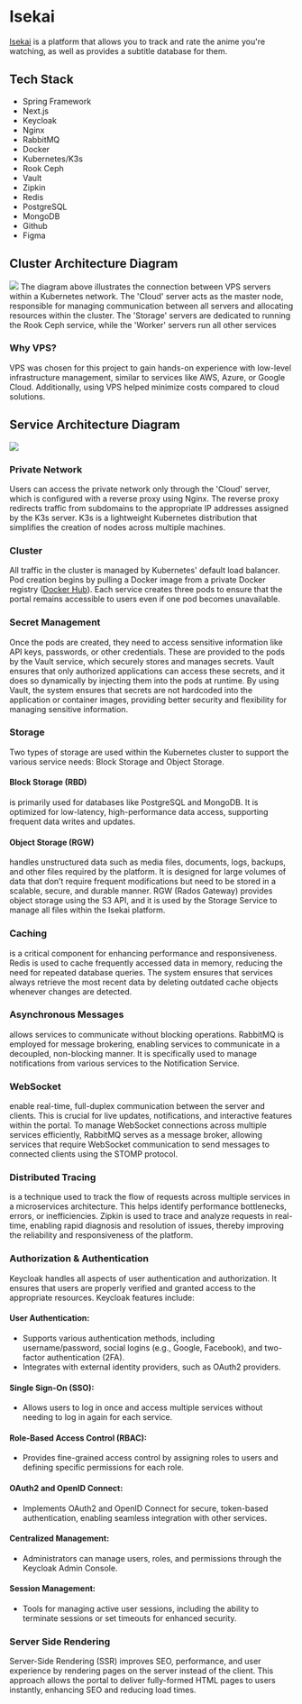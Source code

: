 # Isekai

[Isekai](https://isekai.pl) is a platform that allows you to track and rate the anime you're watching, as well as provides a subtitle database for them.

## Tech Stack
- Spring Framework
- Next.js
- Keycloak
- Nginx
- RabbitMQ
- Docker
- Kubernetes/K3s
- Rook Ceph
- Vault
- Zipkin
- Redis
- PostgreSQL
- MongoDB
- Github
- Figma

## Cluster Architecture Diagram

![](/media/cluster-arch-diagram.svg)
The diagram above illustrates the connection between VPS servers within a Kubernetes network. The 'Cloud' server acts as the master node, responsible for managing communication between all servers and allocating resources within the cluster. The 'Storage' servers are dedicated to running the Rook Ceph service, while the 'Worker' servers run all other services

### Why VPS?
VPS was chosen for this project to gain hands-on experience with low-level infrastructure management, similar to services like AWS, Azure, or Google Cloud. Additionally, using VPS helped minimize costs compared to cloud solutions.

## Service Architecture Diagram

![](/media/service-arch-diagram.svg)

### Private Network
Users can access the private network only through the 'Cloud' server, which is configured with a reverse proxy using Nginx. The reverse proxy redirects traffic from subdomains to the appropriate IP addresses assigned by the K3s server. K3s is a lightweight Kubernetes distribution that simplifies the creation of nodes across multiple machines.

### Cluster
All traffic in the cluster is managed by Kubernetes' default load balancer. Pod creation begins by pulling a Docker image from a private Docker registry ([Docker Hub](https://hub.docker.com/)). Each service creates three pods to ensure that the portal remains accessible to users even if one pod becomes unavailable.

### Secret Management
Once the pods are created, they need to access sensitive information like API keys, passwords, or other credentials. These are provided to the pods by the Vault service, which securely stores and manages secrets. Vault ensures that only authorized applications can access these secrets, and it does so dynamically by injecting them into the pods at runtime.
By using Vault, the system ensures that secrets are not hardcoded into the application or container images, providing better security and flexibility for managing sensitive information.

### Storage
Two types of storage are used within the Kubernetes cluster to support the various service needs: Block Storage and Object Storage.

#### Block Storage (RBD)
is primarily used for databases like PostgreSQL and MongoDB. It is optimized for low-latency, high-performance data access, supporting frequent data writes and updates.

#### Object Storage (RGW)
handles unstructured data such as media files, documents, logs, backups, and other files required by the platform. It is designed for large volumes of data that don’t require frequent modifications but need to be stored in a scalable, secure, and durable manner. RGW (Rados Gateway) provides object storage using the S3 API, and it is used by the Storage Service to manage all files within the Isekai platform.

### Caching
is a critical component for enhancing performance and responsiveness. Redis is used to cache frequently accessed data in memory, reducing the need for repeated database queries. The system ensures that services always retrieve the most recent data by deleting outdated cache objects whenever changes are detected.

### Asynchronous Messages
allows services to communicate without blocking operations. RabbitMQ is employed for message brokering, enabling services to communicate in a decoupled, non-blocking manner. It is specifically used to manage notifications from various services to the Notification Service.

### WebSocket
enable real-time, full-duplex communication between the server and clients. This is crucial for live updates, notifications, and interactive features within the portal. To manage WebSocket connections across multiple services efficiently, RabbitMQ serves as a message broker, allowing services that require WebSocket communication to send messages to connected clients using the STOMP protocol.

### Distributed Tracing
is a technique used to track the flow of requests across multiple services in a microservices architecture. This helps identify performance bottlenecks, errors, or inefficiencies. Zipkin is used to trace and analyze requests in real-time, enabling rapid diagnosis and resolution of issues, thereby improving the reliability and responsiveness of the platform.

### Authorization & Authentication
Keycloak handles all aspects of user authentication and authorization. It ensures that users are properly verified and granted access to the appropriate resources. Keycloak features include:

#### User Authentication:
- Supports various authentication methods, including username/password, social logins (e.g., Google, Facebook), and two-factor authentication (2FA).
- Integrates with external identity providers, such as OAuth2 providers.

#### Single Sign-On (SSO):
- Allows users to log in once and access multiple services without needing to log in again for each service.

#### Role-Based Access Control (RBAC):
- Provides fine-grained access control by assigning roles to users and defining specific permissions for each role.

#### OAuth2 and OpenID Connect:
- Implements OAuth2 and OpenID Connect for secure, token-based authentication, enabling seamless integration with other services.

#### Centralized Management:
- Administrators can manage users, roles, and permissions through the Keycloak Admin Console.

#### Session Management:
- Tools for managing active user sessions, including the ability to terminate sessions or set timeouts for enhanced security.

### Server Side Rendering
Server-Side Rendering (SSR) improves SEO, performance, and user experience by rendering pages on the server instead of the client. This approach allows the portal to deliver fully-formed HTML pages to users instantly, enhancing SEO and reducing load times.